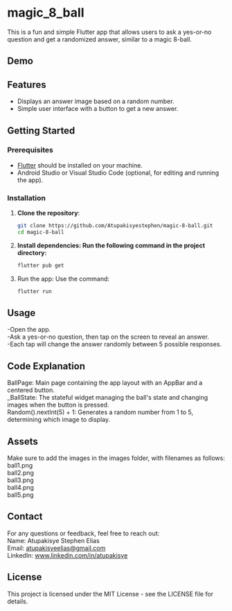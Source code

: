 # magic_8_ball

This is a fun and simple Flutter app that allows users to ask a yes-or-no question and get a randomized answer, similar to a magic 8-ball.

## Demo

## Features
- Displays an answer image based on a random number.
- Simple user interface with a button to get a new answer.

## Getting Started

### Prerequisites
- [Flutter](https://flutter.dev) should be installed on your machine.
- Android Studio or Visual Studio Code (optional, for editing and running the app).

### Installation
1. **Clone the repository**:
   ```bash
   git clone https://github.com/Atupakisyestephen/magic-8-ball.git
   cd magic-8-ball

2. **Install dependencies: Run the following command in the project directory:**
   ```bash
   flutter pub get

3. Run the app: Use the command:
   ```bash
   flutter run

## Usage
-Open the app.</br>
-Ask a yes-or-no question, then tap on the screen to reveal an answer.</br>
-Each tap will change the answer randomly between 5 possible responses.

## Code Explanation
BallPage: Main page containing the app layout with an AppBar and a centered button.</br>
_BallState: The stateful widget managing the ball's state and changing images when the button is pressed.</br>
Random().nextInt(5) + 1: Generates a random number from 1 to 5, determining which image to display.

## Assets
Make sure to add the images in the images folder, with filenames as follows:</br>
ball1.png</br>
ball2.png</br>
ball3.png</br>
ball4.png</br>
ball5.png

## Contact
For any questions or feedback, feel free to reach out:</br>
Name: Atupakisye Stephen Elias</br>
Email: atupakisyeelias@gmail.com</br>
LinkedIn: www.linkedin.com/in/atupakisye

## License
This project is licensed under the MIT License - see the LICENSE file for details.
